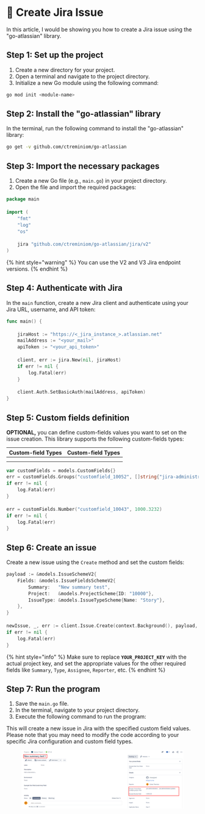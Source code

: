 # 👻 Create Jira Issue

In this article, I would be showing you how to create a Jira issue using the "go-atlassian" library.

## Step 1: Set up the project

1. Create a new directory for your project.
2. Open a terminal and navigate to the project directory.
3. Initialize a new Go module using the following command:

```bash
go mod init <module-name>
```

## Step 2: Install the "go-atlassian" library

In the terminal, run the following command to install the "go-atlassian" library:

```bash
go get -v github.com/ctreminiom/go-atlassian
```

## Step 3: Import the necessary packages

1. Create a new Go file (e.g., `main.go`) in your project directory.
2. Open the file and import the required packages:

```go
package main

import (
	"fmt"
	"log"
	"os"

	jira "github.com/ctreminiom/go-atlassian/jira/v2"
)
```

{% hint style="warning" %}
You can use the V2 and V3 Jira endpoint versions.
{% endhint %}

## Step 4: Authenticate with Jira

In the `main` function, create a new Jira client and authenticate using your Jira URL, username, and API token:

```go
func main() {

	jiraHost := "https://<_jira_instance_>.atlassian.net"
	mailAddress := "<your_mail>"
	apiToken := "<your_api_token>"

	client, err := jira.New(nil, jiraHost)
	if err != nil {
		log.Fatal(err)
	}

	client.Auth.SetBasicAuth(mailAddress, apiToken)
}
```

## Step 5: Custom fields definition

**OPTIONAL,** you can define custom-fields values you want to set on the issue creation. This library supports the following custom-fields types:

<table><thead><tr><th data-type="select" data-multiple>Custom-field Types</th><th data-type="select" data-multiple>Custom-field Types</th></tr></thead><tbody><tr><td></td><td></td></tr><tr><td></td><td></td></tr></tbody></table>

```go
var customFields = models.CustomFields{}
err = customFields.Groups("customfield_10052", []string{"jira-administrators", "jira-administrators-system"})
if err != nil {
	log.Fatal(err)
}

err = customFields.Number("customfield_10043", 1000.3232)
if err != nil {
	log.Fatal(err)
}
```

## Step 6: Create an issue

Create a new issue using the `Create` method and set the custom fields:

```go
payload := &models.IssueSchemeV2{
	Fields: &models.IssueFieldsSchemeV2{
		Summary:   "New summary test",
		Project:   &models.ProjectScheme{ID: "10000"},
		IssueType: &models.IssueTypeScheme{Name: "Story"},
	},
}

newIssue, _, err := client.Issue.Create(context.Background(), payload, &customFields)
if err != nil {
	log.Fatal(err)
}
```

{% hint style="info" %}
Make sure to replace **`YOUR_PROJECT_KEY`** with the actual project key, and set the appropriate values for the other required fields like `Summary`, `Type`, `Assignee`, `Reporter`, etc.
{% endhint %}

## Step 7: Run the program

1. Save the `main.go` file.
2. In the terminal, navigate to your project directory.
3. Execute the following command to run the program:

This will create a new issue in Jira with the specified custom field values. Please note that you may need to modify the code according to your specific Jira configuration and custom field types.

<figure><img src="../.gitbook/assets/image (1) (2).png" alt=""><figcaption></figcaption></figure>

